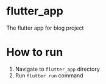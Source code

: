 # flutter_app
The flutter app for blog project

# How to run
1. Navigate to `flutter_app` directory
2. Run `flutter run` command
```